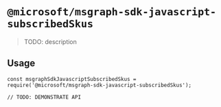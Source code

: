 # `@microsoft/msgraph-sdk-javascript-subscribedSkus`

> TODO: description

## Usage

```
const msgraphSdkJavascriptSubscribedSkus = require('@microsoft/msgraph-sdk-javascript-subscribedSkus');

// TODO: DEMONSTRATE API
```
